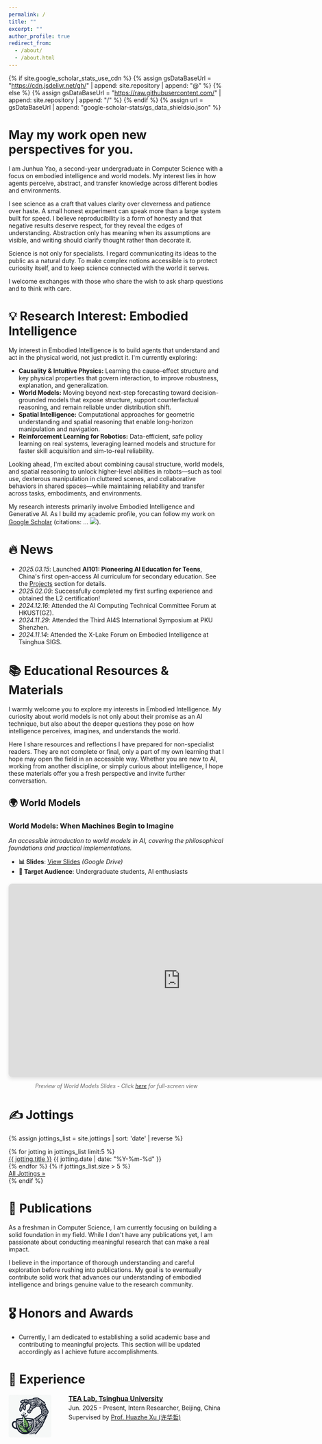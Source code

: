```yaml
---
permalink: /
title: ""
excerpt: ""
author_profile: true
redirect_from: 
  - /about/
  - /about.html
---
```


{% if site.google_scholar_stats_use_cdn %}
{% assign gsDataBaseUrl = "https://cdn.jsdelivr.net/gh/" | append: site.repository | append: "@" %}
{% else %}
{% assign gsDataBaseUrl = "https://raw.githubusercontent.com/" | append: site.repository | append: "/" %}
{% endif %}
{% assign url = gsDataBaseUrl | append: "google-scholar-stats/gs_data_shieldsio.json" %}

<span class='anchor' id='about-me'></span>
# May my work open new perspectives for you.

I am Junhua Yao, a second-year undergraduate in Computer Science with a focus on embodied intelligence and world models. My interest lies in how agents perceive, abstract, and transfer knowledge across different bodies and environments.

I see science as a craft that values clarity over cleverness and patience over haste. A small honest experiment can speak more than a large system built for speed. I believe reproducibility is a form of honesty and that negative results deserve respect, for they reveal the edges of understanding. Abstraction only has meaning when its assumptions are visible, and writing should clarify thought rather than decorate it.

Science is not only for specialists. I regard communicating its ideas to the public as a natural duty. To make complex notions accessible is to protect curiosity itself, and to keep science connected with the world it serves.

I welcome exchanges with those who share the wish to ask sharp questions and to think with care.

# 💡 Research Interest: Embodied Intelligence

My interest in Embodied Intelligence is to build agents that understand and act in the physical world, not just predict it. I'm currently exploring:

*   **Causality & Intuitive Physics:** Learning the cause–effect structure and key physical properties that govern interaction, to improve robustness, explanation, and generalization.
*   **World Models:** Moving beyond next-step forecasting toward decision-grounded models that expose structure, support counterfactual reasoning, and remain reliable under distribution shift.
*   **Spatial Intelligence:** Computational approaches for geometric understanding and spatial reasoning that enable long-horizon manipulation and navigation.
*   **Reinforcement Learning for Robotics:** Data-efficient, safe policy learning on real systems, leveraging learned models and structure for faster skill acquisition and sim-to-real reliability.

Looking ahead, I'm excited about combining causal structure, world models, and spatial reasoning to unlock higher-level abilities in robots—such as tool use, dexterous manipulation in cluttered scenes, and collaborative behaviors in shared spaces—while maintaining reliability and transfer across tasks, embodiments, and environments.

My research interests primarily involve Embodied Intelligence and Generative AI. As I build my academic profile, you can follow my work on <a href='https://scholar.google.com/citations?user=UwMitgEAAAAJ'>Google Scholar</a> (citations: <span id='total_cit'>...</span> <a href='https://scholar.google.com/citations?user=UwMitgEAAAAJ'><img src="https://img.shields.io/endpoint?url={{ url | url_encode }}&logo=Google%20Scholar&labelColor=f6f6f6&color=9cf&style=flat&label=citations"></a>).


<span class='anchor' id='-news'></span>

# 🔥 News
- *2025.03.15*:   Launched **AI101: Pioneering AI Education for Teens**, China's first open-access AI curriculum for secondary education. See the [Projects](https://github.com/huashanjian/AI-101) section for details.
- *2025.02.09*:   Successfully completed my first surfing experience and obtained the L2 certification!
- *2024.12.16*:   Attended the AI Computing Technical Committee Forum at HKUST(GZ).
- *2024.11.29*:   Attended the Third AI4S International Symposium at PKU Shenzhen.
- *2024.11.14*:   Attended the X-Lake Forum on Embodied Intelligence at Tsinghua SIGS.

<span class='anchor' id='-educational-resources--materials'></span>

# 📚 Educational Resources & Materials

I warmly welcome you to explore my interests in Embodied Intelligence. My curiosity about world models is not only about their promise as an AI technique, but also about the deeper questions they pose on how intelligence perceives, imagines, and understands the world.

Here I share resources and reflections I have prepared for non-specialist readers. They are not complete or final, only a part of my own learning that I hope may open the field in an accessible way. Whether you are new to AI, working from another discipline, or simply curious about intelligence, I hope these materials offer you a fresh perspective and invite further conversation.

## 🌍 World Models 

### **World Models: When Machines Begin to Imagine**
*An accessible introduction to world models in AI, covering the philosophical foundations and practical implementations.*

- **📊 Slides**: [View Slides](https://drive.google.com/file/d/1yH8hOjfyds6W3SHeAAYI1DIiWDWfywqI/view?usp=sharing) *(Google Drive)*
- **🎯 Target Audience**: Undergraduate students, AI enthusiasts


<div style="text-align: center; margin: 20px 0;">
<iframe src="https://drive.google.com/file/d/1yH8hOjfyds6W3SHeAAYI1DIiWDWfywqI/preview" 
        width="800" 
        height="450" 
        allow="autoplay" 
        style="border: 1px solid #ddd; border-radius: 8px; box-shadow: 0 4px 8px rgba(0,0,0,0.1);">
</iframe>
<p style="margin-top: 10px; font-size: 0.9em; color: #666;">
<em>Preview of World Models Slides - Click <a href="https://drive.google.com/file/d/1yH8hOjfyds6W3SHeAAYI1DIiWDWfywqI/view?usp=sharing" target="_blank">here</a> for full-screen view</em>
</p>
</div>

# ✍️ Jottings
{% assign jottings_list = site.jottings | sort: 'date' | reverse %}
<div class="jottings-preview">
  {% for jotting in jottings_list limit:5 %}
    <div class="jotting-preview-item">
      <a href="{{ jotting.url | relative_url }}" class="jotting-preview-title">{{ jotting.title }}</a>
      <span class="jotting-preview-date">{{ jotting.date | date: "%Y-%m-%d" }}</span>
    </div>
  {% endfor %}
  {% if jottings_list.size > 5 %}
    <div class="jotting-preview-more">
      <a href="/all-jottings/">All Jottings &raquo;</a>
    </div>
  {% endif %}
</div>

<span class='anchor' id='-publications'></span>

# 📝 Publications 

As a freshman in Computer Science, I am currently focusing on building a solid foundation in my field. While I don't have any publications yet, I am passionate about conducting meaningful research that can make a real impact.

I believe in the importance of thorough understanding and careful exploration before rushing into publications. My goal is to eventually contribute solid work that advances our understanding of embodied intelligence and brings genuine value to the research community.

<span class='anchor' id='-honors-and-awards'></span>

# 🎖 Honors and Awards
- Currently, I am dedicated to establishing a solid academic base and contributing to meaningful projects. This section will be updated accordingly as I achieve future accomplishments.


<span class='anchor' id='-experience'></span>

# 💼 Experience
<div class="experience-item" style="display: flex; align-items: flex-start; margin-bottom: 1.5rem;">
  <div class="experience-logo" style="flex: 0 0 120px; margin-right: 20px;">
    <img src="/images/tea.jpg" alt="TEA Lab logo" style="width: 100px; border-radius: 5px;">
  </div>
  <div class="experience-details" style="flex: 1;">
    <p style="margin: 0; font-size: 1.1em;"><strong><a href="http://hxu.rocks/" target="_blank">TEA Lab, Tsinghua University</a></strong></p>
    <p style="margin: 0.2em 0;">Jun. 2025 - Present, Intern Researcher, Beijing, China</p>
    <p style="margin: 0.2em 0;">Supervised by <a href="http://hxu.rocks/" target="_blank">Prof. Huazhe Xu (许华哲)</a></p>
  </div>
</div>
